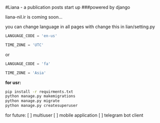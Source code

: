 #Liana - a publication posts start up
###powered by django

liana-nil.ir is coming soon...

you can change language in all pages with change this in lian/setting.py


```python
LANGUAGE_CODE = 'en-us'

TIME_ZONE = 'UTC'
```
or
```python
LANGUAGE_CODE = 'fa'

TIME_ZONE = 'Asia'
```
**for usr:**
```bash
pip install -r requirments.txt
python manage.py makemigrations
python manage.py migrate
python manage.py createsuperuser
```

for future:
[ ] multiuser
[ ] mobile application
[ ] telegram bot client

